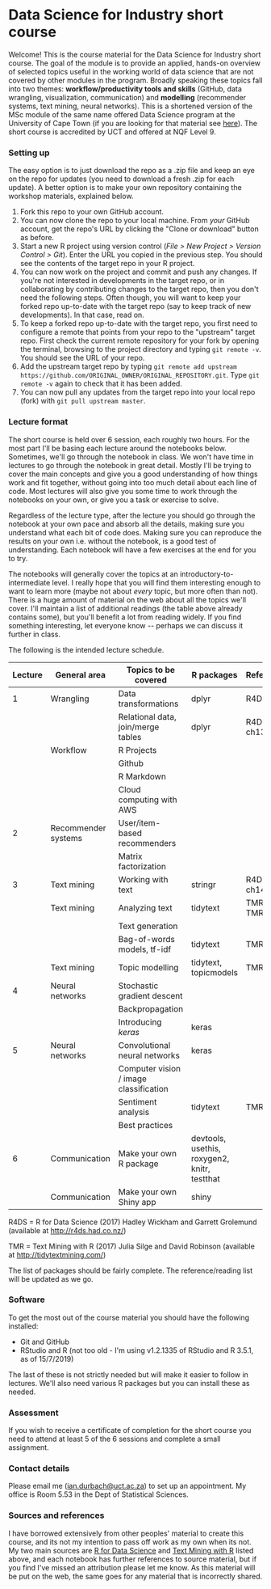 # Data Science for Industry short course

Welcome! This is the course material for the Data Science for Industry short course. The goal of the module is to provide an applied, hands-on overview of selected topics useful in the working world of data science that are not covered by other modules in the program. Broadly speaking these topics fall into two themes: **workflow/productivity tools and skills** (GitHub, data wrangling, visualization, communication) and **modelling** (recommender systems, text mining, neural networks). This is a shortened version of the MSc module of the same name offered Data Science program at the University of Cape Town (if you are looking for that material see [here](https://github.com/iandurbach/datasci-fi)). The short course is accredited by UCT and offered at NQF Level 9.

### Setting up

The easy option is to just download the repo as a .zip file and keep an eye on the repo for updates (you need to download a fresh .zip for each update). A better option is to make your own repository containing the workshop materials, explained below. 

1. Fork this repo to your own GitHub account. 
2. You can now clone the repo to your local machine. From *your* GitHub account, get the repo's URL by clicking the "Clone or download" button as before.
3. Start a new R project using version control (*File > New Project > Version Control > Git*). Enter the URL you copied in the previous step. You should see the contents of the target repo in your R project.
4. You can now work on the project and commit and push any changes. If you're not interested in developments in the target repo, or in collaborating by contributing changes to the target repo, then you don't need the following steps. Often though, you will want to keep your forked repo up-to-date with the target repo (say to keep track of new developments). In that case, read on.
5. To keep a forked repo up-to-date with the target repo, you first need to configure a remote that points from your repo to the "upstream" target repo. First check the current remote repository for your fork by opening the terminal, browsing to the project directory and typing `git remote -v`. You should see the URL of your repo.
6. Add the upstream target repo by typing `git remote add upstream https://github.com/ORIGINAL_OWNER/ORIGINAL_REPOSITORY.git`. Type `git remote -v` again to check that it has been added.
7. You can now pull any updates from the target repo into your local repo (fork) with `git pull upstream master`.

### Lecture format

The short course is held over 6 session, each roughly two hours. For the most part I'll be basing each lecture around the notebooks below. Sometimes, we'll go through the notebook in class. We won't have time in lectures to go through the notebook in great detail. Mostly I'll be trying to cover the main concepts and give you a good understanding of how things work and fit together, without going into too much detail about each line of code. Most lectures will also give you some time to work through the notebooks on your own, or give you a task or exercise to solve.

Regardless of the lecture type, after the lecture you should go through the notebook at your own pace and absorb all the details, making sure you understand what each bit of code does. Making sure you can reproduce the results on your own i.e. without the notebook, is a good test of understanding. Each notebook will have a few exercises at the end for you to try.

The notebooks will generally cover the topics at an introductory-to-intermediate level. I really hope that you will find them interesting enough to want to learn more (maybe not about *every* topic, but more often than not). There is a huge amount of material on the web about all the topics we'll cover. I'll maintain a list of additional readings (the table above already contains some), but you'll benefit a lot from reading widely. If you find something interesting, let everyone know -- perhaps we can discuss it further in class.

The following is the intended lecture schedule.

|Lecture |  General area   |Topics to be covered | R packages | References
|--------|-----|-------------------------|----------|-------------------
|1        | Wrangling    | Data transformations  | dplyr  | R4DS-ch5 
|        |              | Relational data, join/merge tables | dplyr | R4DS-ch13
|        | Workflow     | R Projects            |   |
|        |              | Github                |   |
|        |              | R Markdown            |   |
|        |           | Cloud computing with AWS | 
|2        | Recommender systems | User/item-based recommenders |  |
|        |                     | Matrix factorization |  |
|3        | Text mining  | Working with text     | stringr | R4DS-ch14 
|        | Text mining  | Analyzing text | tidytext | TMR-ch1, TMR-ch7
|        | | Text generation |  | 
|     | | Bag-of-words models, tf-idf     | tidytext |TMR-ch4
|     | Text mining | Topic modelling | tidytext, topicmodels | TMR-ch6
|4       | Neural networks | Stochastic gradient descent    |     |
|        |                 | Backpropagation                |     |
|        |                 | Introducing *keras*            | keras   |
|5       | Neural networks | Convolutional neural networks | keras    |
|        |               | Computer vision / image classification |   |
|    |  | Sentiment analysis                 | tidytext | TMR-ch2
|    |  | Best practices  |   |
|6       | Communication | Make your own R package | devtools, usethis, roxygen2, knitr, testthat  |
|      | Communication | Make your own Shiny app             | shiny

R4DS = R for Data Science (2017) Hadley Wickham and Garrett Grolemund (available at http://r4ds.had.co.nz/)

TMR = Text Mining with R (2017) Julia Silge and David Robinson (available at http://tidytextmining.com/)

The list of packages should be fairly complete. The reference/reading list will be updated as we go.

### Software

To get the most out of the course material you should have the following installed:

* Git and GitHub
* RStudio and R (not too old - I'm using v1.2.1335 of RStudio and R 3.5.1, as of 15/7/2019)

The last of these is not strictly needed but will make it easier to follow in lectures. We'll also need various R packages but you can install these as needed.

### Assessment

If you wish to receive a certificate of completion for the short course you need to attend at least 5 of the 6 sessions and complete a small assignment.

### Contact details

Please email me (ian.durbach@uct.ac.za) to set up an appointment. My office is Room 5.53 in the Dept of Statistical Sciences. 

### Sources and references

I have borrowed extensively from other peoples' material to create this course, and its not my intention to pass off work as my own when its not. My two main sources are [R for Data Science](http://r4ds.had.co.nz/) and [Text Mining with R](http://tidytextmining.com/) listed above, and each notebook has further references to source material, but if you find I've missed an attribution please let me know. As this material will be put on the web, the same goes for any material that is incorrectly shared.
